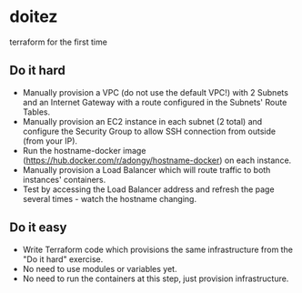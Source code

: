 # doitez
terraform for the first time

Do it hard
----------
- Manually provision a VPC (do not use the default VPC!) with 2 Subnets and an Internet Gateway with a route configured in the Subnets' Route Tables.
- Manually provision an EC2 instance in each subnet (2 total) and configure the Security Group to allow SSH connection from outside (from your IP).
- Run the hostname-docker image (https://hub.docker.com/r/adongy/hostname-docker) on each instance.
- Manually provision a Load Balancer which will route traffic to both instances' containers.
- Test by accessing the Load Balancer address and refresh the page several times - watch the hostname changing.


Do it easy
----------
- Write Terraform code which provisions the same infrastructure from the "Do it hard" exercise.
- No need to use modules or variables yet.
- No need to run the containers at this step, just provision infrastructure.


